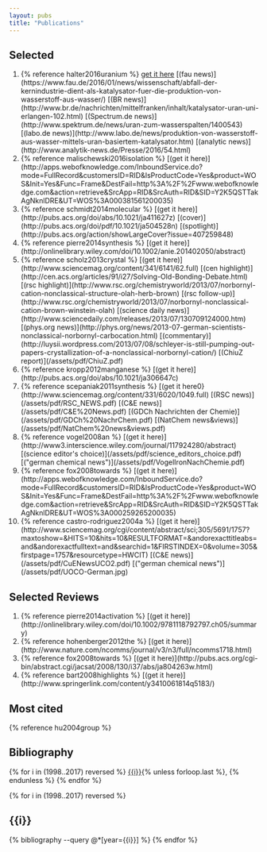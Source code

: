 ```yaml
---
layout: pubs
title: "Publications"
---
```


## Selected

<ol>
<li>{% reference halter2016uranium %}
	<a href="http://www.nature.com/nature/journal/vaop/ncurrent/abs/nature16530.html" _target="blank">get it here</a>
	[(fau news)](https://www.fau.de/2016/01/news/wissenschaft/abfall-der-kernindustrie-dient-als-katalysator-fuer-die-produktion-von-wasserstoff-aus-wasser/)
	[(BR news)](http://www.br.de/nachrichten/mittelfranken/inhalt/katalysator-uran-uni-erlangen-102.html)
	[(Spectrum.de news)](http://www.spektrum.de/news/uran-zum-wasserspalten/1400543)
	[(labo.de news)](http://www.labo.de/news/produktion-von-wasserstoff-aus-wasser-mittels-uran-basiertem-katalysator.htm)
	[(analytic news)](http://www.analytik-news.de/Presse/2016/54.html)
</li>
<li>{% reference malischewski2016isolation %}
	[(get it here)](http://apps.webofknowledge.com/InboundService.do?mode=FullRecord&customersID=RID&IsProductCode=Yes&product=WOS&Init=Yes&Func=Frame&DestFail=http%3A%2F%2Fwww.webofknowledge.com&action=retrieve&SrcApp=RID&SrcAuth=RID&SID=Y2K5QSTTakAgNknlDRE&UT=WOS%3A000381561200035)
</li>
<li>{% reference schmidt2014molecular %}
	[(get it here)](http://pubs.acs.org/doi/abs/10.1021/ja411627z)
	[(cover)](http://pubs.acs.org/doi/pdf/10.1021/ja504528n)
	[(spotlight)](http://pubs.acs.org/action/showLargeCover?issue=407259848)
</li>
<li>{% reference pierre2014synthesis %}
	[(get it here)](http://onlinelibrary.wiley.com/doi/10.1002/anie.201402050/abstract)
</li>
<li>{% reference scholz2013crystal %}
	[(get it here)](http://www.sciencemag.org/content/341/6141/62.full)
	[(cen highlight)](http://cen.acs.org/articles/91/i27/Solving-Old-Bonding-Debate.html)
	[(rsc highlight)](http://www.rsc.org/chemistryworld/2013/07/norbornyl-cation-nonclassical-structure-olah-herb-brown)
	[(rsc follow-up)](http://www.rsc.org/chemistryworld/2013/07/norbornyl-nonclassical-cation-brown-winstein-olah)
	[(science daily news)](http://www.sciencedaily.com/releases/2013/07/130709124000.htm)
	[(phys.org news)](http://phys.org/news/2013-07-german-scientists-nonclassical-norbornyl-carbocation.html)
	[(commentary)](http://luysii.wordpress.com/2013/07/08/schleyer-is-still-pumping-out-papers-crystallization-of-a-nonclassical-norbornyl-cation/)
	[(ChiuZ report)](/assets/pdf/ChiuZ.pdf)
</li>
<li>{% reference kropp2012manganese %}
	[(get it here)](http://pubs.acs.org/doi/abs/10.1021/ja306647c)
</li>
<li>{% reference scepaniak2011synthesis %}
	[(get it here0}(http://www.sciencemag.org/content/331/6020/1049.full)
	[(RSC news)](/assets/pdf/RSC_NEWS.pdf)
	[(C&E news)](/assets/pdf/C&amp;E%20News.pdf)
	[(GDCh Nachrichten der Chemie)](/assets/pdf/GDCh%20NachrChem.pdf)
	[(NatChem news&views)](/assets/pdf/NatChem%20news&amp;views.pdf)
</li>
<li>{% reference vogel2008an %}
	[(get it here)](http://www3.interscience.wiley.com/journal/117924280/abstract)
	[(science editor's choice)](/assets/pdf/science_editors_choice.pdf)
	[("german chemical news")](/assets/pdf/VogelIronNachChemie.pdf)
</li>
<li>{% reference fox2008towards %}
	[(get it here)](http://apps.webofknowledge.com/InboundService.do?mode=FullRecord&customersID=RID&IsProductCode=Yes&product=WOS&Init=Yes&Func=Frame&DestFail=http%3A%2F%2Fwww.webofknowledge.com&action=retrieve&SrcApp=RID&SrcAuth=RID&SID=Y2K5QSTTakAgNknlDRE&UT=WOS%3A000259265200035)
</li>
<li>{% reference castro-rodriguez2004a %}
	[(get it here)](http://www.sciencemag.org/cgi/content/abstract/sci;305/5691/1757?maxtoshow=&HITS=10&hits=10&RESULTFORMAT=&andorexacttitleabs=and&andorexactfulltext=and&searchid=1&FIRSTINDEX=0&volume=305&firstpage=1757&resourcetype=HWCIT)
	[(C&E news)](/assets/pdf/CuENewsUCO2.pdf)
	[("german chemical news")](/assets/pdf/UOCO-German.jpg)
</li>
</ol>

## Selected Reviews

<ol>
<li>{% reference pierre2014activation %}
	[(get it here)](http://onlinelibrary.wiley.com/doi/10.1002/9781118792797.ch05/summary)
</li>
<li>{% reference hohenberger2012the %}
	[(get it here)](http://www.nature.com/ncomms/journal/v3/n3/full/ncomms1718.html)
</li>
<li>{% reference fox2008towards %}
	[(get it here)](http://pubs.acs.org/cgi-bin/abstract.cgi/jacsat/2008/130/i37/abs/ja804263w.html)
</li>
<li>{% reference bart2008highlights %}
	[(get it here)](http://www.springerlink.com/content/y3410061814q5183/)
</li>
</ol>


## Most cited

{% reference hu2004group %}


## Bibliography

<p>
{% for i in (1998..2017) reversed %}
<a href="#{{i}}">{{i}}</a>{% unless forloop.last %}, {% endunless %}
{% endfor %}
</p>

{% for i in (1998..2017) reversed %}
<h2 id="{{i}}">{{i}} <a href="#bibliography"><i class="fa fa-arrow-up"></i></a></h2>
{% bibliography --query @*[year={{i}}] %}
{% endfor %}
